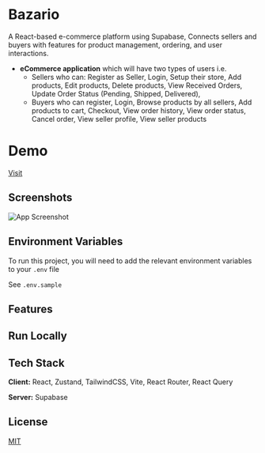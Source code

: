 # Bazario

A React-based e-commerce platform using Supabase, Connects sellers and buyers with features for product management, ordering, and user interactions.

- **eCommerce application** which will have two types of users i.e.
	+ Sellers who can: Register as Seller, Login, Setup their store, Add products, Edit products, Delete products, View Received Orders, Update Order Status (Pending, Shipped, Delivered),
	+ Buyers who can register, Login, Browse products by all sellers, Add products to cart, Checkout, View order history, View order status, Cancel order, View seller profile, View seller products

# Demo

[Visit](https://bazario.vercel.app/)

## Screenshots

![App Screenshot](https://via.placeholder.com/468x300?text=App+Screenshot+Here)

## Environment Variables

To run this project, you will need to add the relevant environment variables to your `.env` file

See `.env.sample`

## Features

## Run Locally


## Tech Stack

**Client:** React, Zustand, TailwindCSS, Vite, React Router, React Query

**Server:** Supabase

## License

[MIT](https://choosealicense.com/licenses/mit/)

